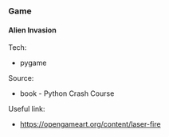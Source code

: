 ### Game

#### Alien Invasion

Tech:

- pygame

Source:

- book - Python Crash Course

Useful link:

- https://opengameart.org/content/laser-fire
